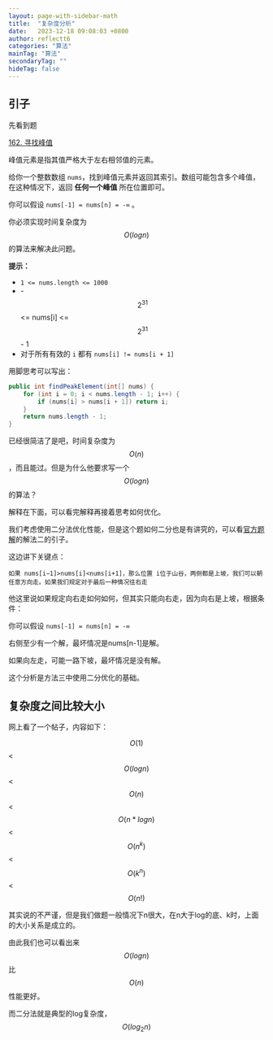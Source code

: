 ```yaml
---
layout: page-with-sidebar-math
title:  "复杂度分析"
date:   2023-12-18 09:08:03 +0800
author: reflectt6
categories: "算法"
mainTag: "算法"
secondaryTag: ""
hideTag: false
---
```


## 引子

先看到题

[162. 寻找峰值](https://leetcode.cn/problems/find-peak-element/)

峰值元素是指其值严格大于左右相邻值的元素。

给你一个整数数组 `nums`，找到峰值元素并返回其索引。数组可能包含多个峰值，在这种情况下，返回 **任何一个峰值** 所在位置即可。

你可以假设 `nums[-1] = nums[n] = -∞` 。

你必须实现时间复杂度为$$O(logn)$$ 的算法来解决此问题。

**提示：**

- `1 <= nums.length <= 1000`
- -$$2^{31}$$ <= nums[i] <= $$2^{31}$$ - 1
- 对于所有有效的 `i` 都有 `nums[i] != nums[i + 1]`

用脚思考可以写出：

```java
public int findPeakElement(int[] nums) {
    for (int i = 0; i < nums.length - 1; i++) {
        if (nums[i] > nums[i + 1]) return i;
    }
    return nums.length - 1;
}
```

已经很简洁了是吧，时间复杂度为$$O(n)$$，而且能过。但是为什么他要求写一个$$O(log n)$$的算法？

解释在下面，可以看完解释再接着思考如何优化。

我们考虑使用二分法优化性能，但是这个题如何二分也是有讲究的，可以看[官方题解](https://leetcode.cn/problems/find-peak-element/solutions/998152/xun-zhao-feng-zhi-by-leetcode-solution-96sj/)的解法二的引子。

这边讲下关键点：

`如果 nums[i−1]>nums[i]<nums[i+1]，那么位置 i位于山谷，两侧都是上坡，我们可以朝任意方向走。如果我们规定对于最后一种情况往右走`

他这里说如果规定向右走如何如何，但其实只能向右走，因为向右是上坡，根据条件：

你可以假设 `nums[-1] = nums[n] = -∞` 

右侧至少有一个解，最坏情况是nums[n-1]是解。

如果向左走，可能一路下坡，最坏情况是没有解。

这个分析是方法三中使用二分优化的基础。



## 复杂度之间比较大小

网上看了一个帖子，内容如下：

$$O(1)$$ < $$O(log n)$$ < $$O(n)$$ < $$O(n * log n)$$ < $$O(n^k)$$ < $$O(k^n)$$ < $$O(n!)$$

其实说的不严谨，但是我们做题一般情况下n很大，在n大于log的底、k时，上面的大小关系是成立的。

由此我们也可以看出来$$O(log n)$$比$$O(n)$$性能更好。

而二分法就是典型的log复杂度，$$O(log_2n)$$
